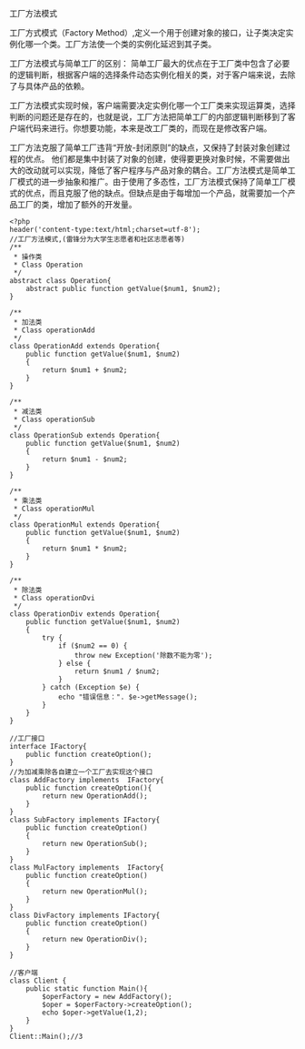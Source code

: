 工厂方法模式

工厂方式模式（Factory Method）,定义一个用于创建对象的接口，让子类决定实例化哪一个类。工厂方法使一个类的实例化延迟到其子类。

工厂方法模式与简单工厂的区别：
简单工厂最大的优点在于工厂类中包含了必要的逻辑判断，根据客户端的选择条件动态实例化相关的类，对于客户端来说，去除了与具体产品的依赖。

工厂方法模式实现时候，客户端需要决定实例化哪一个工厂类来实现运算类，选择判断的问题还是存在的，也就是说，工厂方法把简单工厂的内部逻辑判断移到了客户端代码来进行。你想要功能，本来是改工厂类的，而现在是修改客户端。

工厂方法克服了简单工厂违背“开放-封闭原则”的缺点，又保持了封装对象创建过程的优点。
他们都是集中封装了对象的创建，使得要更换对象时候，不需要做出大的改动就可以实现，降低了客户程序与产品对象的耦合。工厂方法模式是简单工厂模式的进一步抽象和推广。由于使用了多态性，工厂方法模式保持了简单工厂模式的优点，而且克服了他的缺点。但缺点是由于每增加一个产品，就需要加一个产品工厂的类，增加了额外的开发量。

```
<?php
header('content-type:text/html;charset=utf-8');
//工厂方法模式,(雷锋分为大学生志愿者和社区志愿者等)
/**
 * 操作类
 * Class Operation
 */
abstract class Operation{
    abstract public function getValue($num1, $num2);
}

/**
 * 加法类
 * Class operationAdd
 */
class OperationAdd extends Operation{
    public function getValue($num1, $num2)
    {
        return $num1 + $num2;
    }
}

/**
 * 减法类
 * Class operationSub
 */
class OperationSub extends Operation{
    public function getValue($num1, $num2)
    {
        return $num1 - $num2;
    }
}

/**
 * 乘法类
 * Class operationMul
 */
class OperationMul extends Operation{
    public function getValue($num1, $num2)
    {
        return $num1 * $num2;
    }
}

/**
 * 除法类
 * Class operationDvi
 */
class OperationDiv extends Operation{
    public function getValue($num1, $num2)
    {
        try {
            if ($num2 == 0) {
                throw new Exception('除数不能为零');
            } else {
                return $num1 / $num2;
            }
        } catch (Exception $e) {
            echo "错误信息：". $e->getMessage();
        }
    }
}

//工厂接口
interface IFactory{
    public function createOption();
}
//为加减乘除各自建立一个工厂去实现这个接口
class AddFactory implements  IFactory{
    public function createOption(){
        return new OperationAdd();
    }
}
class SubFactory implements IFactory{
    public function createOption()
    {
        return new OperationSub();
    }
}
class MulFactory implements  IFactory{
    public function createOption()
    {
        return new OperationMul();
    }
}
class DivFactory implements IFactory{
    public function createOption()
    {
        return new OperationDiv();
    }
}

//客户端
class Client {
    public static function Main(){
        $operFactory = new AddFactory();
        $oper = $operFactory->createOption();
        echo $oper->getValue(1,2);
    }
}
Client::Main();//3
```